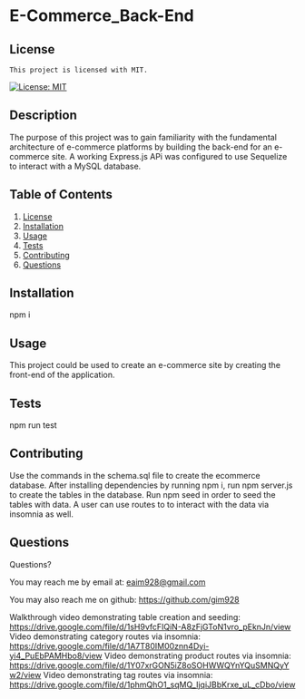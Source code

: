 # E-Commerce_Back-End

## License

    This project is licensed with MIT.

[![License: MIT](https://img.shields.io/badge/License-MIT-yellow.svg)](https://opensource.org/licenses/MIT)

## Description

The purpose of this project was to gain familiarity with the fundamental architecture of e-commerce platforms by building the back-end for an e-commerce site. A working Express.js APi was configured to use Sequelize to interact with a MySQL database.

## Table of Contents

1. [License](#license)
2. [Installation](#installation)
3. [Usage](#usage)
4. [Tests](#tests)
5. [Contributing](#contributing)
6. [Questions](#questions)

## Installation

npm i

## Usage

This project could be used to create an e-commerce site by creating the front-end of the application.

## Tests

npm run test

## Contributing

Use the commands in the schema.sql file to create the ecommerce database. After installing dependencies by running npm i, run npm server.js to create the tables in the database. Run npm seed in order to seed the tables with data. A user can use routes to to interact with the data via insomnia as well.

## Questions

Questions?

You may reach me by email at: <eaim928@gmail.com>

You may also reach me on github: <https://github.com/gim928>

Walkthrough video demonstrating table creation and seeding: https://drive.google.com/file/d/1sH9vfcFIQiN-A8zFjGToN1vro_pEknJn/view
Video demonstrating category routes via insomnia: https://drive.google.com/file/d/1A7T80IM00znn4Dyi-yi4_PuEbPAMHbo8/view
Video demonstrating product routes via insomnia: https://drive.google.com/file/d/1Y07xrGON5iZ8oSOHWWQYnYQuSMNQyYw2/view
Video demonstrating tag routes via insomnia: https://drive.google.com/file/d/1phmQhO1_sqMQ_IjqiJBbKrxe_uL_cDbo/view
